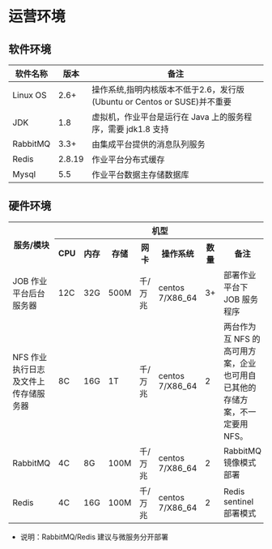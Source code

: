 # 运营环境
## 软件环境

| **软件名称** | **版本** | **备注**                                                                    |
|--------------|----------|----------------------------------------------------------------------------|
| Linux OS     | 2.6+     | 操作系统,指明内核版本不低于2.6，发行版(Ubuntu or Centos or SUSE)并不重要|
| JDK          | 1.8      | 虚拟机，作业平台是运行在 Java 上的服务程序，需要 jdk1.8 支持                   |
| RabbitMQ     | 3.3+     | 由集成平台提供的消息队列服务                                                  |
| Redis        | 2.8.19   | 作业平台分布式缓存                                                        |
| Mysql        | 5.5      | 作业平台数据主存储数据库                                                      |

## 硬件环境

<table>
    <tr>
        <th rowspan="2">服务/模块</th>
        <th colspan="7">机型</th>
    </tr>
    <tr>
        <th>CPU</th>
        <th>内存</th>
        <th>存储</th>
        <th>网卡</th>
        <th>操作系统</th>
        <th>数量</th>
        <th>备注</th>
    </tr>
    <tr>
        <td>JOB 作业平台后台服务器</td>
        <td>12C</td>
        <td>32G</td>
        <td>500M</td>
        <td>千/万兆</td>
        <td>centos 7/X86_64</td>
        <td>3+</td>
        <td>部署作业平台下 JOB 服务程序</td>
    </tr>
    <tr>
        <td>NFS 作业执行日志及文件上传存储服务器</td>
        <td>8C</td>
        <td>16G</td>
        <td>1T</td>
        <td>千/万兆</td>
        <td>centos 7/X86_64</td>
        <td>2</td>
        <td>两台作为互 NFS 的高可用方案，企业也可用自已其他的存储方案，不一定要用NFS。</td>
    </tr>
    <tr>
        <td>RabbitMQ</td>
        <td>4C</td>
        <td>8G</td>
        <td>100M</td>
        <td>千/万兆</td>
        <td>centos 7/X86_64</td>
        <td>2</td>
        <td>RabbitMQ 镜像模式部署</td>
    </tr>
	    <tr>
        <td>Redis</td>
        <td>4C</td>
        <td>16G</td>
        <td>100M</td>
        <td>千/万兆</td>
        <td>centos 7/X86_64</td>
        <td>2</td>
        <td>Redis sentinel 部署模式</td>
    </tr>
</table>

- 说明：RabbitMQ/Redis 建议与微服务分开部署
